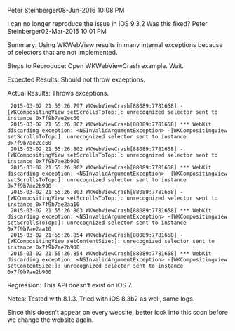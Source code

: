Peter Steinberger08-Jun-2016 10:08 PM

I can no longer reproduce the issue in iOS 9.3.2 Was this fixed?
Peter Steinberger02-Mar-2015 10:01 PM

Summary:
Using WKWebView results in many internal exceptions because of selectors that are not implemented.

Steps to Reproduce:
Open WKWebViewCrash example. Wait.

Expected Results:
Should not throw exceptions.

Actual Results:
Throws exceptions.

     2015-03-02 21:55:26.797 WKWebViewCrash[88089:7781658] -[WKCompositingView setScrollsToTop:]: unrecognized selector sent to instance 0x7f9b7ae2ec60
     2015-03-02 21:55:26.802 WKWebViewCrash[88089:7781658] *** WebKit discarding exception: <NSInvalidArgumentException> -[WKCompositingView setScrollsToTop:]: unrecognized selector sent to instance 0x7f9b7ae2ec60
     2015-03-02 21:55:26.802 WKWebViewCrash[88089:7781658] -[WKCompositingView setScrollsToTop:]: unrecognized selector sent to instance 0x7f9b7ae2b900
     2015-03-02 21:55:26.802 WKWebViewCrash[88089:7781658] *** WebKit discarding exception: <NSInvalidArgumentException> -[WKCompositingView setScrollsToTop:]: unrecognized selector sent to instance 0x7f9b7ae2b900
     2015-03-02 21:55:26.803 WKWebViewCrash[88089:7781658] -[WKCompositingView setScrollsToTop:]: unrecognized selector sent to instance 0x7f9b7ae2aa10
     2015-03-02 21:55:26.803 WKWebViewCrash[88089:7781658] *** WebKit discarding exception: <NSInvalidArgumentException> -[WKCompositingView setScrollsToTop:]: unrecognized selector sent to instance 0x7f9b7ae2aa10
     2015-03-02 21:55:26.854 WKWebViewCrash[88089:7781658] -[WKCompositingView setContentSize:]: unrecognized selector sent to instance 0x7f9b7ae2b900
     2015-03-02 21:55:26.854 WKWebViewCrash[88089:7781658] *** WebKit discarding exception: <NSInvalidArgumentException> -[WKCompositingView setContentSize:]: unrecognized selector sent to instance 0x7f9b7ae2b900

Regression:
This API doesn’t exist on iOS 7.

Notes:
Tested with 8.1.3. Tried with iOS 8.3b2 as well, same logs.

Since this doesn’t appear on every website, better look into this soon before we change the website again.
